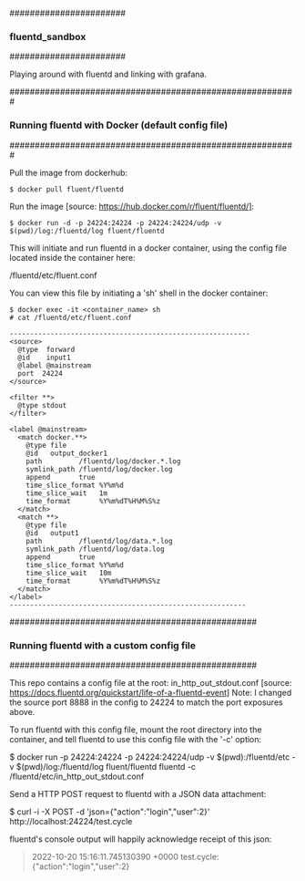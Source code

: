 #######################
### fluentd_sandbox ###
#######################

Playing around with fluentd and linking with grafana.

#########################################################
### Running fluentd with Docker (default config file) ###
#########################################################

Pull the image from dockerhub:
```
$ docker pull fluent/fluentd
```
Run the image [source: https://hub.docker.com/r/fluent/fluentd/]:
```
$ docker run -d -p 24224:24224 -p 24224:24224/udp -v $(pwd)/log:/fluentd/log fluent/fluentd
```
This will initiate and run fluentd in a docker container, using the config file located
inside the container here:

/fluentd/etc/fluent.conf

You can view this file by initiating a 'sh' shell in the docker container:

```
$ docker exec -it <container_name> sh
# cat /fluentd/etc/fluent.conf
```


```
-----------------------------------------------------------
<source>
  @type  forward
  @id    input1
  @label @mainstream
  port  24224
</source>

<filter **>
  @type stdout
</filter>

<label @mainstream>
  <match docker.**>
    @type file
    @id   output_docker1
    path         /fluentd/log/docker.*.log
    symlink_path /fluentd/log/docker.log
    append       true
    time_slice_format %Y%m%d
    time_slice_wait   1m
    time_format       %Y%m%dT%H%M%S%z
  </match>
  <match **>
    @type file
    @id   output1
    path         /fluentd/log/data.*.log
    symlink_path /fluentd/log/data.log
    append       true
    time_slice_format %Y%m%d
    time_slice_wait   10m
    time_format       %Y%m%dT%H%M%S%z
  </match>
</label>
----------------------------------------------------------
```

#################################################
### Running fluentd with a custom config file ###
#################################################

This repo contains a config file at the root:   in_http_out_stdout.conf
[source:  https://docs.fluentd.org/quickstart/life-of-a-fluentd-event]
Note: I changed the source port 8888 in the config to 24224 to match the port exposures above.

To run fluentd with this config file, mount the root directory into the container,
and tell fluentd to use this config file with the '-c' option:

$ docker run -p 24224:24224 -p 24224:24224/udp -v $(pwd):/fluentd/etc -v $(pwd)/log:/fluentd/log fluent/fluentd fluentd -c /fluentd/etc/in_http_out_stdout.conf

Send a HTTP POST request to fluentd with a JSON data attachment:

$ curl -i -X POST -d 'json={"action":"login","user":2}' http://localhost:24224/test.cycle

fluentd's console output will happily acknowledge receipt of this json:

> 2022-10-20 15:16:11.745130390 +0000 test.cycle: {"action":"login","user":2}


